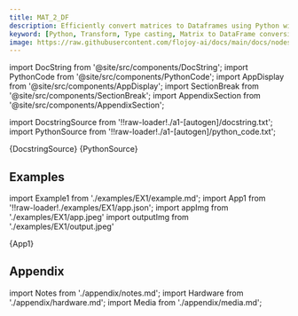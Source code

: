```yaml
---
title: MAT_2_DF
description: Efficiently convert matrices to Dataframes using Python with Flojoy's MAT_2_DF type casting transformer node.
keyword: [Python, Transform, Type casting, Matrix to DataFrame conversion, Python type casting transformer, Data conversion with MAT_2_DF, Python data manipulation, Streamline data processing, Data transformation techniques, DataFrame creation from matrix, Python data analysis, Accurate data insights, Data manipulation using MAT_2_DF]
image: https://raw.githubusercontent.com/flojoy-ai/docs/main/docs/nodes/TRANSFORMERS/TYPE_CASTING/MAT_2_DF/examples/EX1/output.jpeg
---
```


[//]: # (Custom component imports)

import DocString from '@site/src/components/DocString';
import PythonCode from '@site/src/components/PythonCode';
import AppDisplay from '@site/src/components/AppDisplay';
import SectionBreak from '@site/src/components/SectionBreak';
import AppendixSection from '@site/src/components/AppendixSection';

[//]: # (Docstring)

import DocstringSource from '!!raw-loader!./a1-[autogen]/docstring.txt';
import PythonSource from '!!raw-loader!./a1-[autogen]/python_code.txt';

<DocString>{DocstringSource}</DocString>
<PythonCode GLink='TRANSFORMERS/TYPE_CASTING/MAT_2_DF/MAT_2_DF.py'>{PythonSource}</PythonCode>

<SectionBreak />

[//]: # (Examples)

## Examples

import Example1 from './examples/EX1/example.md';
import App1 from '!!raw-loader!./examples/EX1/app.json';
import appImg from './examples/EX1/app.jpeg'
import outputImg from './examples/EX1/output.jpeg'

<AppDisplay 
    nodeLabel='MAT_2_DF'
    appImg={appImg}
    outputImg={outputImg}
    >
    {App1}
</AppDisplay>

<Example1 />

<SectionBreak />

[//]: # (Appendix)

## Appendix

import Notes from './appendix/notes.md';
import Hardware from './appendix/hardware.md';
import Media from './appendix/media.md';

<AppendixSection index={0} folderPath='nodes/TRANSFORMERS/TYPE_CASTING/MAT_2_DF/appendix/'><Notes /></AppendixSection>
<AppendixSection index={1} folderPath='nodes/TRANSFORMERS/TYPE_CASTING/MAT_2_DF/appendix/'><Hardware /></AppendixSection>
<AppendixSection index={2} folderPath='nodes/TRANSFORMERS/TYPE_CASTING/MAT_2_DF/appendix/'><Media /></AppendixSection>
